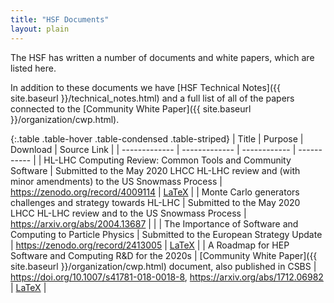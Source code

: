 ```yaml
---
title: "HSF Documents"
layout: plain
---
```


The HSF has written a number of documents and white papers, which are listed
here.

In addition to these documents we have [HSF Technical
Notes]({{ site.baseurl }}/technical_notes.html) and a full list of all of the
papers connected to the [Community White
Paper]({{ site.baseurl }}/organization/cwp.html).

{:.table .table-hover .table-condensed .table-striped} | Title | Purpose |
Download | Source Link | | ------------- | ------------- | ------------ |
----------- | | HL-LHC Computing Review: Common Tools and Community Software |
Submitted to the May 2020 LHCC HL-LHC review and (with minor amendments) to the
US Snowmass Process | <https://zenodo.org/record/4009114> |
[LaTeX](https://github.com/HSF/documents/tree/master/LHCC/2020/2020-01) | |
Monte Carlo generators challenges and strategy towards HL-LHC | Submitted to the
May 2020 LHCC HL-LHC review and to the US Snowmass Process |
<https://arxiv.org/abs/2004.13687> | | | The Importance of Software and
Computing to Particle Physics | Submitted to the European Strategy Update |
<https://zenodo.org/record/2413005> |
[LaTeX](https://github.com/HSF/documents/tree/master/HSF-DOC/2018-01) | | A
Roadmap for HEP Software and Computing R&D for the 2020s | [Community White
Paper]({{ site.baseurl }}/organization/cwp.html) document, also published in
CSBS | <https://doi.org/10.1007/s41781-018-0018-8>,
<https://arxiv.org/abs/1712.06982> |
[LaTeX](https://github.com/HSF/documents/tree/master/CWP/papers/HSF-CWP-2017-01_roadmap/latex)
|
